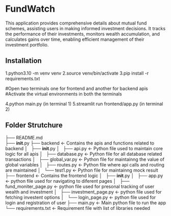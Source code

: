 # FundWatch

This application provides comprehensive details about mutual fund schemes, assisting users in making informed investment decisions. It tracks the performance of their investments, monitors wealth accumulation, and calculates gains over time, enabling efficient management of their investment portfolio.



## Installation

1.python3.10 -m venv venv
2.source venv/bin/activate
3.pip install -r requirements.txt

#Open two terminals one for frontend and another for backend apis
#Activate the virtual environments in both the terminals
  
4.python main.py     (in terminal 1)
5.streamlit run frontend/app.py    (in terminal 2)   


## Folder Strutchure

├── README.md      
├── __init__.py
├── backend                     <-  Contains the apis and functions related to backend
│   ├── __init__.py
│   ├── api.py                  <-  Python file used to maintain core logic for all apis
│   ├── database.py             <-  Python file for all database related transactions
│   ├── global_var.py           <-  Python file for maintainng the value of global variables
│   ├── routes.py               <-  Python file where api calls and routing are maintained
│   └── test1.py                <-  Python file for maintainng mock result
├── frontend                    <-  Contains the frontend logic
│   ├── __init__.py
│   ├── app.py                  <-  python file used for navigating to diferent pages
│   ├── fund_moniter_page.py    <-  python file used for presonal tracking of user wealth and investment
│   ├── investment_page.py      <-  python file used for fetching investent options
│   └── login_page.py           <-  python file used for login and registration of user
├── main.py                     <-  Main python file to run the app
└── requirements.txt            <-  Requirement file with list of libraries needed
